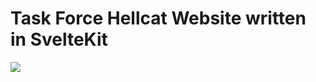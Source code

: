 # Task Force Hellcat Website written in SvelteKit

[![](https://img.shields.io/website?down_color=lightgrey&down_message=offline&up_color=green&up_message=online&url=https%3A%2F%2Fwww.taskforcehellcat.de)](https://www.taskforcehellcat.de)
